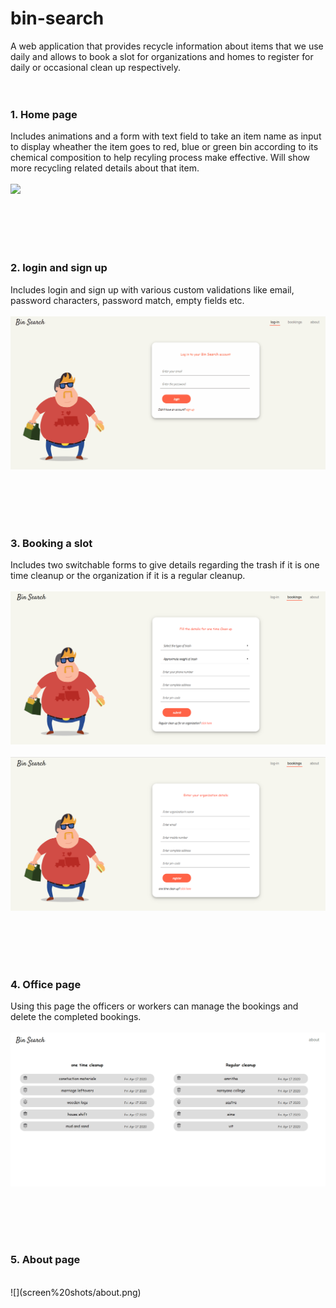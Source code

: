 # bin-search
A web application that provides recycle information about items that we use daily and allows to book a slot for organizations and homes to register for daily or occasional clean up respectively.
<br />
<br />
<br />




### 1. Home page
Includes animations and a form with text field to take an item name as input to display wheather the item goes to red, blue or green bin according to its chemical composition to help recyling process make effective.
Will show more recycling related details about that item.
<br />
<br />
![](screen%20shots/home.gif)


<br />
<br />
<br />
<br />



### 2. login and sign up
Includes login and sign up with various custom validations like email, password characters, password match, empty fields etc.
<br />
<br/>
![](screen%20shots/login.gif)

<br />
<br />
<br />
<br />

### 3. Booking a slot

Includes two switchable forms to give details regarding the trash if it is one time cleanup or the organization if it is a regular cleanup.
<br />
<br />
![](screen%20shots/one%20time%20clean%20up.png)
<br/>
<br/>
![](screen%20shots/regular%20clean%20up.png)


<br />
<br />
<br />
<br />

### 4. Office page

Using this page the officers or workers can manage the bookings and delete the completed bookings.
<br />
<br />
![](screen%20shots/office.gif)


<br />
<br />
<br />
<br />

### 5. About page
<br/>
![](screen%20shots/about.png)
